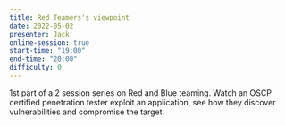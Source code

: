 ```yaml
---
title: Red Teamers's viewpoint
date: 2022-05-02
presenter: Jack
online-session: true
start-time: "19:00"
end-time: "20:00"
difficulty: 0
---
```


1st part of a 2 session series on Red and Blue teaming. Watch an OSCP certified penetration tester exploit an application, see how they discover vulnerabilities and compromise the target.